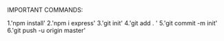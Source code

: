 IMPORTANT COMMANDS:

1.'npm install'
2.'npm i express'
3.'git init'
4.'git add . '
5.'git commit -m init'
6.'git push -u origin master'
